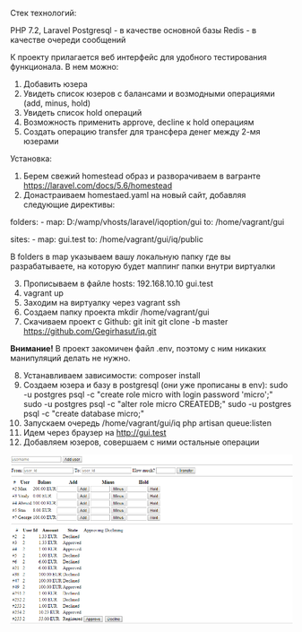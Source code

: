 Стек технологий:

PHP 7.2, Laravel
Postgresql - в качестве основной базы
Redis - в качестве очереди сообщений

К проекту прилагается веб интерфейс для удобного тестирования функционала. В нем можно:
1. Добавить юзера
2. Увидеть список юзеров с балансами и возмодными операциями (add, minus, hold)
3. Увидеть список hold операций
4. Возможность применить approve, decline к hold операциям
5. Создать операцию transfer для трансфера денег между 2-мя юзерами

Установка:

1. Берем свежий homestead образ и разворачиваем в вагранте
https://laravel.com/docs/5.6/homestead
2. Донастраиваем homestaed.yaml на новый сайт, добавляя следующие директивы:

folders:
    - map: D:/wamp/vhosts/laravel/iqoption/gui
      to: /home/vagrant/gui

sites:
    - map: gui.test
      to: /home/vagrant/gui/iq/public

В folders в map указываем вашу локальную папку где вы разрабатываете, на которую будет маппинг папки внутри виртуалки

3. Прописываем в файле hosts:
    192.168.10.10	gui.test
4. vagrant up
5. Заходим на виртуалку через vagrant ssh
6. Создаем папку проекта
mkdir /home/vagrant/gui
7. Скачиваем проект с Github:
git init
git clone -b master https://github.com/Gegirhasut/iq.git

**Внимание!** В проект закомичен файл .env, поэтому с ним никаких манипуляций делать не нужно.

8. Устанавливаем зависимости:
composer install
9. Создаем юзера и базу в postgresql (они уже прописаны в env):
sudo -u postgres psql -c "create role micro with login password 'micro';"
sudo -u postgres psql -c "alter role micro CREATEDB;"
sudo -u postgres psql -c "create database micro;"
10. Запускаем очередь
/home/vagrant/gui/iq
php artisan queue:listen
11. Идем через браузер на http://gui.test
12. Добавляем юзеров, совершаем с ними остальные операции

![Вот так это выглядит](https://raw.githubusercontent.com/Gegirhasut/iq/master/example.PNG)